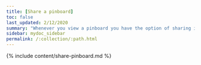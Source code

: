 ```yaml
---
title: [Share a pinboard]
toc: false
last_updated: 2/12/2020
summary: "Whenever you view a pinboard you have the option of sharing it with others. "
sidebar: mydoc_sidebar
permalink: /:collection/:path.html
---
```


{% include content/share-pinboard.md %}
